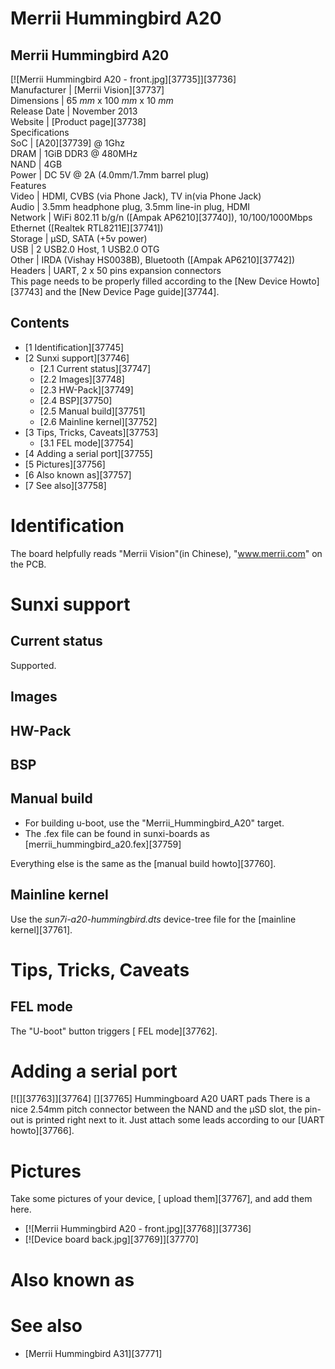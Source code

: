 # Merrii Hummingbird A20
Merrii Hummingbird A20  
---  
[![Merrii Hummingbird A20 - front.jpg][37735]][37736]  
Manufacturer |  [Merrii Vision][37737]  
Dimensions |  65 _mm_ x 100 _mm_ x 10 _mm_  
Release Date |  November 2013   
Website |  [Product page][37738]  
Specifications   
SoC |  [A20][37739] @ 1Ghz   
DRAM |  1GiB DDR3 @ 480MHz   
NAND |  4GB   
Power |  DC 5V @ 2A (4.0mm/1.7mm barrel plug)   
Features   
Video |  HDMI, CVBS (via Phone Jack), TV in(via Phone Jack)   
Audio |  3.5mm headphone plug, 3.5mm line-in plug, HDMI   
Network |  WiFi 802.11 b/g/n ([Ampak AP6210][37740]), 10/100/1000Mbps Ethernet ([Realtek RTL8211E][37741])   
Storage |  µSD, SATA (+5v power)   
USB |  2 USB2.0 Host, 1 USB2.0 OTG   
Other |  IRDA (Vishay HS0038B), Bluetooth ([Ampak AP6210][37742])   
Headers |  UART, 2 x 50 pins expansion connectors   
This page needs to be properly filled according to the [New Device Howto][37743] and the [New Device Page guide][37744].
## Contents
  * [1 Identification][37745]
  * [2 Sunxi support][37746]
    * [2.1 Current status][37747]
    * [2.2 Images][37748]
    * [2.3 HW-Pack][37749]
    * [2.4 BSP][37750]
    * [2.5 Manual build][37751]
    * [2.6 Mainline kernel][37752]
  * [3 Tips, Tricks, Caveats][37753]
    * [3.1 FEL mode][37754]
  * [4 Adding a serial port][37755]
  * [5 Pictures][37756]
  * [6 Also known as][37757]
  * [7 See also][37758]

# Identification
The board helpfully reads "Merrii Vision"(in Chinese), "www.merrii.com" on the PCB. 
# Sunxi support
## Current status
Supported. 
## Images
## HW-Pack
## BSP
## Manual build
  * For building u-boot, use the "Merrii_Hummingbird_A20" target.
  * The .fex file can be found in sunxi-boards as [merrii_hummingbird_a20.fex][37759]

Everything else is the same as the [manual build howto][37760]. 
## Mainline kernel
Use the _sun7i-a20-hummingbird.dts_ device-tree file for the [mainline kernel][37761]. 
# Tips, Tricks, Caveats
## FEL mode
The "U-boot" button triggers [ FEL mode][37762]. 
# Adding a serial port
[![][37763]][37764]
[][37765]
Hummingboard A20 UART pads
There is a nice 2.54mm pitch connector between the NAND and the µSD slot, the pin-out is printed right next to it. Just attach some leads according to our [UART howto][37766]. 
# Pictures
Take some pictures of your device, [ upload them][37767], and add them here.
  * [![Merrii Hummingbird A20 - front.jpg][37768]][37736]
  * [![Device board back.jpg][37769]][37770]

# Also known as
# See also
  * [Merrii Hummingbird A31][37771]
